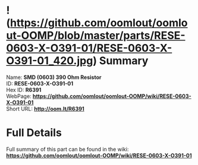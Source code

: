 
!(https://github.com/oomlout/oomlout-OOMP/blob/master/parts/RESE-0603-X-O391-01/RESE-0603-X-O391-01_420.jpg)
Summary
=================
  
Name: __SMD (0603) 390 Ohm Resistor__    
ID: __RESE-0603-X-O391-01__   
Hex ID: __R6391__   
WebPage: __https://github.com/oomlout/oomlout-OOMP/wiki/RESE-0603-X-O391-01__   
Short URL: __http://oom.lt/R6391__   

Full Details
==========================
Full summary of this part can be found in the wiki:   
__https://github.com/oomlout/oomlout-OOMP/wiki/RESE-0603-X-O391-01__    


